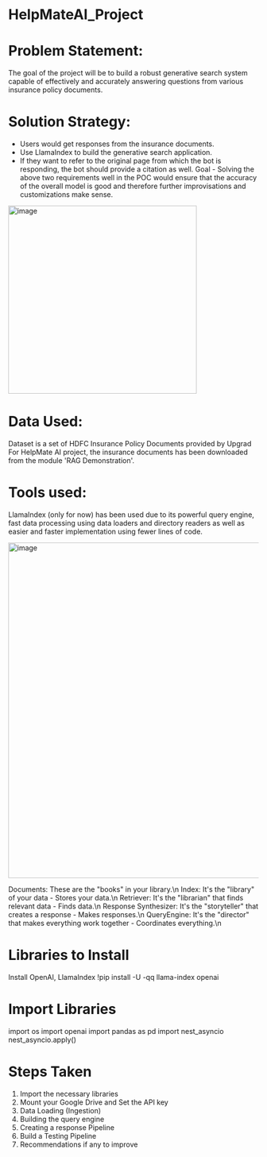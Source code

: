# HelpMateAI_Project


# Problem Statement:
The goal of the project will be to build a robust generative search system capable of effectively and accurately answering questions from various insurance policy documents.

# Solution Strategy:
- Users would get responses from the insurance documents.
- Use LlamaIndex to build the generative search application.
- If they want to refer to the original page from which the bot is responding, the bot should provide a citation as well.
Goal - Solving the above two requirements well in the POC would ensure that the accuracy of the overall model is good and therefore further improvisations and customizations make sense.

<img width="379" alt="image" src="https://github.com/user-attachments/assets/cd01793b-6fd9-4c79-9fb7-db4117319bc2">

# Data Used:
Dataset is a set of HDFC Insurance Policy Documents provided by Upgrad
For HelpMate AI project, the insurance documents has been downloaded from the module 'RAG Demonstration'.

# Tools used: 
LlamaIndex (only for now) has been used due to its powerful query engine, fast data processing using data loaders and directory readers as well as easier and faster implementation using fewer lines of code.

<img width="676" alt="image" src="https://github.com/user-attachments/assets/37e626b2-4b6f-4b3e-bfd7-b283ceea52d6">

Documents: These are the "books" in your library.\n
Index: It's the "library" of your data - Stores your data.\n
Retriever: It's the "librarian" that finds relevant data - Finds data.\n
Response Synthesizer: It's the "storyteller" that creates a response - Makes responses.\n
QueryEngine: It's the "director" that makes everything work together - Coordinates everything.\n

# Libraries to Install
Install OpenAI, LlamaIndex
!pip install -U -qq llama-index openai

# Import Libraries
import os
import openai
import pandas as pd
import nest_asyncio
nest_asyncio.apply()

# Steps Taken
1. Import the necessary libraries
2. Mount your Google Drive and Set the API key
3. Data Loading (Ingestion)
4. Building the query engine
5. Creating a response Pipeline
6. Build a Testing Pipeline
7. Recommendations if any to improve
